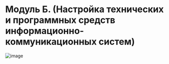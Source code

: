 # Модуль Б. (Настройка технических и программных средств информационно-коммуникационных систем)

![image](https://github.com/abdurrah1m/Professionals_09.02.06/assets/148451230/afc59a07-fcff-4915-a6cd-eefa56f7629c)

